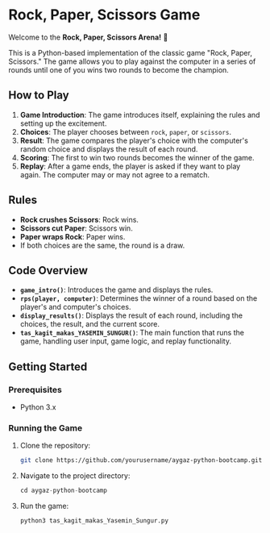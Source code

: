 # Rock, Paper, Scissors Game

Welcome to the **Rock, Paper, Scissors Arena!** 🎉

This is a Python-based implementation of the classic game "Rock, Paper, Scissors." The game allows you to play against the computer in a series of rounds until one of you wins two rounds to become the champion.

## How to Play

1. **Game Introduction**: The game introduces itself, explaining the rules and setting up the excitement.
2. **Choices**: The player chooses between `rock`, `paper`, or `scissors`.
3. **Result**: The game compares the player's choice with the computer's random choice and displays the result of each round.
4. **Scoring**: The first to win two rounds becomes the winner of the game.
5. **Replay**: After a game ends, the player is asked if they want to play again. The computer may or may not agree to a rematch.

## Rules

- **Rock crushes Scissors**: Rock wins.
- **Scissors cut Paper**: Scissors win.
- **Paper wraps Rock**: Paper wins.
- If both choices are the same, the round is a draw.

## Code Overview

- **`game_intro()`**: Introduces the game and displays the rules.
- **`rps(player, computer)`**: Determines the winner of a round based on the player's and computer's choices.
- **`display_results()`**: Displays the result of each round, including the choices, the result, and the current score.
- **`tas_kagit_makas_YASEMIN_SUNGUR()`**: The main function that runs the game, handling user input, game logic, and replay functionality.

## Getting Started

### Prerequisites

- Python 3.x

### Running the Game

1. Clone the repository:
   ```bash
   git clone https://github.com/yourusername/aygaz-python-bootcamp.git
2. Navigate to the project directory:
   ```python
   cd aygaz-python-bootcamp
3. Run the game:
   ```bash
   python3 tas_kagit_makas_Yasemin_Sungur.py
